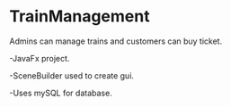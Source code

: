 # TrainManagement

Admins can manage trains and customers can buy ticket.

-JavaFx project.

-SceneBuilder used to create gui.

-Uses mySQL for database.
